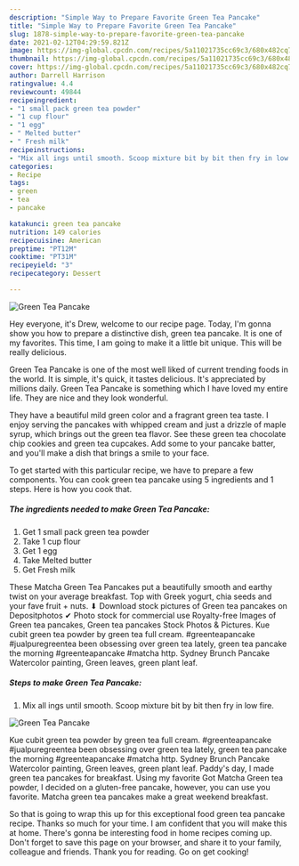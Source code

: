 ```yaml
---
description: "Simple Way to Prepare Favorite Green Tea Pancake"
title: "Simple Way to Prepare Favorite Green Tea Pancake"
slug: 1878-simple-way-to-prepare-favorite-green-tea-pancake
date: 2021-02-12T04:29:59.821Z
image: https://img-global.cpcdn.com/recipes/5a11021735cc69c3/680x482cq70/green-tea-pancake-recipe-main-photo.jpg
thumbnail: https://img-global.cpcdn.com/recipes/5a11021735cc69c3/680x482cq70/green-tea-pancake-recipe-main-photo.jpg
cover: https://img-global.cpcdn.com/recipes/5a11021735cc69c3/680x482cq70/green-tea-pancake-recipe-main-photo.jpg
author: Darrell Harrison
ratingvalue: 4.4
reviewcount: 49844
recipeingredient:
- "1 small pack green tea powder"
- "1 cup flour"
- "1 egg"
- " Melted butter"
- " Fresh milk"
recipeinstructions:
- "Mix all ings until smooth. Scoop mixture bit by bit then fry in low fire."
categories:
- Recipe
tags:
- green
- tea
- pancake

katakunci: green tea pancake 
nutrition: 149 calories
recipecuisine: American
preptime: "PT12M"
cooktime: "PT31M"
recipeyield: "3"
recipecategory: Dessert

---
```



![Green Tea Pancake](https://img-global.cpcdn.com/recipes/5a11021735cc69c3/680x482cq70/green-tea-pancake-recipe-main-photo.jpg)

Hey everyone, it's Drew, welcome to our recipe page. Today, I'm gonna show you how to prepare a distinctive dish, green tea pancake. It is one of my favorites. This time, I am going to make it a little bit unique. This will be really delicious.

Green Tea Pancake is one of the most well liked of current trending foods in the world. It is simple, it's quick, it tastes delicious. It's appreciated by millions daily. Green Tea Pancake is something which I have loved my entire life. They are nice and they look wonderful.

They have a beautiful mild green color and a fragrant green tea taste. I enjoy serving the pancakes with whipped cream and just a drizzle of maple syrup, which brings out the green tea flavor. See these green tea chocolate chip cookies and green tea cupcakes. Add some to your pancake batter, and you&#39;ll make a dish that brings a smile to your face.


To get started with this particular recipe, we have to prepare a few components. You can cook green tea pancake using 5 ingredients and 1 steps. Here is how you cook that.

<!--inarticleads1-->

##### The ingredients needed to make Green Tea Pancake:

1. Get 1 small pack green tea powder
1. Take 1 cup flour
1. Get 1 egg
1. Take  Melted butter
1. Get  Fresh milk


These Matcha Green Tea Pancakes put a beautifully smooth and earthy twist on your average breakfast. Top with Greek yogurt, chia seeds and your fave fruit + nuts. ⬇ Download stock pictures of Green tea pancakes on Depositphotos ✔ Photo stock for commercial use Royalty-free Images of Green tea pancakes, Green tea pancakes Stock Photos &amp; Pictures. Kue cubit green tea powder by green tea full cream. #greenteapancake #jualpuregreentea been obsessing over green tea lately, green tea pancake the morning #greenteapancake #matcha http. Sydney Brunch Pancake Watercolor painting, Green leaves, green plant leaf. 

<!--inarticleads2-->

##### Steps to make Green Tea Pancake:

1. Mix all ings until smooth. Scoop mixture bit by bit then fry in low fire.
<img src="https://img-global.cpcdn.com/steps/d499810828155890/160x128cq70/green-tea-pancake-recipe-step-1-photo.jpg" alt="Green Tea Pancake">

Kue cubit green tea powder by green tea full cream. #greenteapancake #jualpuregreentea been obsessing over green tea lately, green tea pancake the morning #greenteapancake #matcha http. Sydney Brunch Pancake Watercolor painting, Green leaves, green plant leaf. Paddy&#39;s day, I made green tea pancakes for breakfast. Using my favorite Got Matcha Green tea powder, I decided on a gluten-free pancake, however, you can use you favorite. Matcha green tea pancakes make a great weekend breakfast. 

So that is going to wrap this up for this exceptional food green tea pancake recipe. Thanks so much for your time. I am confident that you will make this at home. There's gonna be interesting food in home recipes coming up. Don't forget to save this page on your browser, and share it to your family, colleague and friends. Thank you for reading. Go on get cooking!
